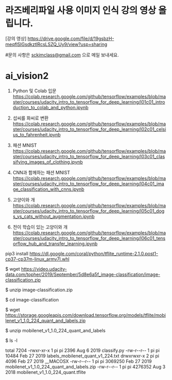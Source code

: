 # 라즈베리파일 사용 이미지 인식 강의 영상 올립니다.
[강의 영상] https://drive.google.com/file/d/19gsbzH-meqflSIGsdkztlRcsLSZQ_Uy9/view?usp=sharing

#문의 사항은 sckimclass@gmail.com 으로 메일 보내세요.

# ai_vision2

1. Python 및 Colab 입문
https://colab.research.google.com/github/tensorflow/examples/blob/master/courses/udacity_intro_to_tensorflow_for_deep_learning/l01c01_introduction_to_colab_and_python.ipynb

2. 섭씨를 화씨로 변환
https://colab.research.google.com/github/tensorflow/examples/blob/master/courses/udacity_intro_to_tensorflow_for_deep_learning/l02c01_celsius_to_fahrenheit.ipynb

3. 패션 MNIST
https://colab.research.google.com/github/tensorflow/examples/blob/master/courses/udacity_intro_to_tensorflow_for_deep_learning/l03c01_classifying_images_of_clothing.ipynb

4. CNN과 함께하는 패션 MNIST
https://colab.research.google.com/github/tensorflow/examples/blob/master/courses/udacity_intro_to_tensorflow_for_deep_learning/l04c01_image_classification_with_cnns.ipynb

5. 고양이와 개
https://colab.research.google.com/github/tensorflow/examples/blob/master/courses/udacity_intro_to_tensorflow_for_deep_learning/l05c01_dogs_vs_cats_without_augmentation.ipynb

6. 전이 학습이 있는 고양이와 개
https://colab.research.google.com/github/tensorflow/examples/blob/master/courses/udacity_intro_to_tensorflow_for_deep_learning/l06c01_tensorflow_hub_and_transfer_learning.ipynb


pip3 install https://dl.google.com/coral/python/tflite_runtime-2.1.0.post1-cp37-cp37m-linux_armv7l.whl


$ wget https://video.udacity-data.com/topher/2019/September/5d8e6a5f_image-classification/image-classification.zip

$ unzip image-classification.zip

$ cd image-classification

$ wget https://storage.googleapis.com/download.tensorflow.org/models/tflite/mobilenet_v1_1.0_224_quant_and_labels.zip

$ unzip mobilenet_v1_1.0_224_quant_and_labels

$ ls -l

total 7204
-rwxr-xr-x 1 pi pi    2396 Aug  6  2019 classify.py
-rw-r--r-- 1 pi pi   10484 Feb 27  2019 labels_mobilenet_quant_v1_224.txt
drwxrwxr-x 2 pi pi    4096 Feb 27  2019 __MACOSX
-rw-r--r-- 1 pi pi 3069250 Feb 27  2019 mobilenet_v1_1.0_224_quant_and_labels.zip
-rw-r--r-- 1 pi pi 4276352 Aug  3  2018 mobilenet_v1_1.0_224_quant.tflite
